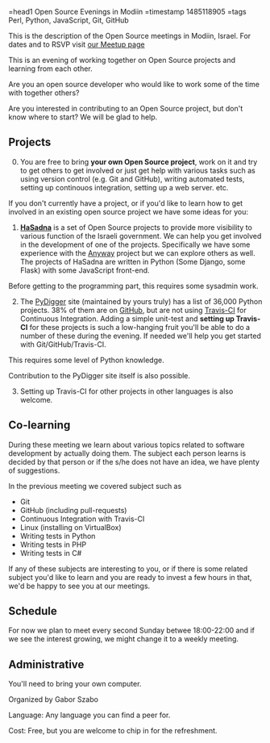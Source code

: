 =head1 Open Source Evenings in Modiin
=timestamp 1485118905
=tags Perl, Python, JavaScript, Git, GitHub



This is the description of the Open Source meetings in Modiin, Israel.
For dates and to RSVP visit <a href="https://www.meetup.com/Modiin-Tech-Talks/">our Meetup page</a>



This is an evening of working together on Open Source projects and learning from each other.

Are you an open source developer who would like to work some of the time with together others?

Are you interested in contributing to an Open Source project, but don't know where to start? We will be glad to help.

<h2>Projects</h2>

0. You are free to bring <b>your own Open Source project</b>, work on it and try to get others to get involved or just get help with various tasks
such as using version control (e.g. Git and GitHub), writing automated tests, setting up continouos integration, setting up a web server. etc.

If you don't currently have a project, or if you'd like to learn how to get involved in an existing open source project we have some ideas for you:

1. <b><a href="http://www.hasadna.org.il/">HaSadna</a></b> is a set of Open Source projects to provide more visibility to various function of the Israeli government.
We can help you get involved in the development of one of the projects. Specifically we have some experience with the <a href="https://www.anyway.co.il/">Anyway</a> project
but we can explore others as well. The projects of HaSadna are written in Python (Some Django, some Flask) with some JavaScript front-end.

Before getting to the programming part, this requires some sysadmin work.

2. The <a href="http://pydigger.com/">PyDigger</a> site (maintained by yours truly) has a list of 36,000 Python projects.
38% of them are on <a href="https://github.com/">GitHub</a>, but are not using <a href="https://travis-ci.org/">Travis-CI</a> for Continuous Integration.
Adding a simple unit-test and <b>setting up Travis-CI</b> for these projects is such a low-hanging fruit you'll be able to do a number of these during the evening.
If needed we'll help you get started with Git/GitHub/Travis-CI.

This requires some level of Python knowledge.

Contribution to the PyDigger site itself is also possible.

3. Setting up Travis-CI for other projects in other languages is also welcome.

<h2>Co-learning</h2>

During these meeting we learn about various topics related to software
development by actually doing them. The subject each person learns is
decided by that person or
if the s/he does not have an idea, we have plenty of suggestions.

In the previous meeting we covered subject such as

<ul>
<li>Git</li>
<li>GitHub (including pull-requests)</li>
<li>Continuous Integration with Travis-CI</li>
<li>Linux  (installing on VirtualBox)</li>
<li>Writing tests in Python</li>
<li>Writing tests in PHP</li>
<li>Writing tests in C#</li>
</ul>

If any of these subjects are interesting to you, or if there is some related
subject you'd like to learn and you are ready to invest a few hours in that,
we'd be happy to see you at our meetings.

<h2>Schedule</h2>

For now we plan to meet every second Sunday betwee 18:00-22:00 and if we see the interest growing, we might change it to a weekly meeting.

<h2>Administrative</h2>

You'll need to bring your own computer.

Organized by Gabor Szabo

Language: Any language you can find a peer for.

Cost: Free, but you are welcome to chip in for the refreshment. 



